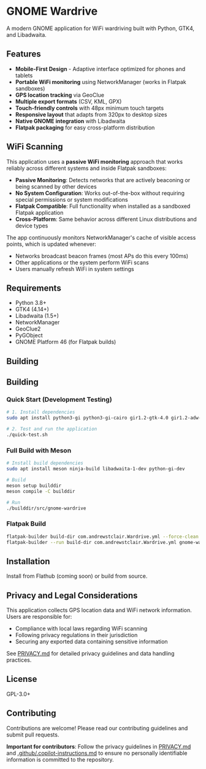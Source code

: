 # GNOME Wardrive

A modern GNOME application for WiFi wardriving built with Python, GTK4, and Libadwaita.

## Features

- **Mobile-First Design** - Adaptive interface optimized for phones and tablets
- **Portable WiFi monitoring** using NetworkManager (works in Flatpak sandboxes)
- **GPS location tracking** via GeoClue
- **Multiple export formats** (CSV, KML, GPX)
- **Touch-friendly controls** with 48px minimum touch targets
- **Responsive layout** that adapts from 320px to desktop sizes
- **Native GNOME integration** with Libadwaita
- **Flatpak packaging** for easy cross-platform distribution

## WiFi Scanning

This application uses a **passive WiFi monitoring** approach that works reliably across different systems and inside Flatpak sandboxes:

- **Passive Monitoring**: Detects networks that are actively beaconing or being scanned by other devices
- **No System Configuration**: Works out-of-the-box without requiring special permissions or system modifications  
- **Flatpak Compatible**: Full functionality when installed as a sandboxed Flatpak application
- **Cross-Platform**: Same behavior across different Linux distributions and device types

The app continuously monitors NetworkManager's cache of visible access points, which is updated whenever:
- Networks broadcast beacon frames (most APs do this every 100ms)
- Other applications or the system perform WiFi scans
- Users manually refresh WiFi in system settings

## Requirements

- Python 3.8+
- GTK4 (4.14+)
- Libadwaita (1.5+)
- NetworkManager
- GeoClue2
- PyGObject
- GNOME Platform 46 (for Flatpak builds)

## Building

## Building

### Quick Start (Development Testing)

```bash
# 1. Install dependencies
sudo apt install python3-gi python3-gi-cairo gir1.2-gtk-4.0 gir1.2-adw-1 gir1.2-nm-1.0 gir1.2-geoclue-2.0 python3-gpxpy

# 2. Test and run the application
./quick-test.sh
```

### Full Build with Meson

```bash
# Install build dependencies
sudo apt install meson ninja-build libadwaita-1-dev python-gi-dev

# Build
meson setup builddir
meson compile -C builddir

# Run
./builddir/src/gnome-wardrive
```

### Flatpak Build

```bash
flatpak-builder build-dir com.andrewstclair.Wardrive.yml --force-clean
flatpak-builder --run build-dir com.andrewstclair.Wardrive.yml gnome-wardrive
```

## Installation

Install from Flathub (coming soon) or build from source.

## Privacy and Legal Considerations

This application collects GPS location data and WiFi network information. Users are responsible for:
- Compliance with local laws regarding WiFi scanning
- Following privacy regulations in their jurisdiction
- Securing any exported data containing sensitive information

See [PRIVACY.md](PRIVACY.md) for detailed privacy guidelines and data handling practices.

## License

GPL-3.0+

## Contributing

Contributions are welcome! Please read our contributing guidelines and submit pull requests.

**Important for contributors**: Follow the privacy guidelines in [PRIVACY.md](PRIVACY.md) and [.github/.copilot-instructions.md](.github/.copilot-instructions.md) to ensure no personally identifiable information is committed to the repository.